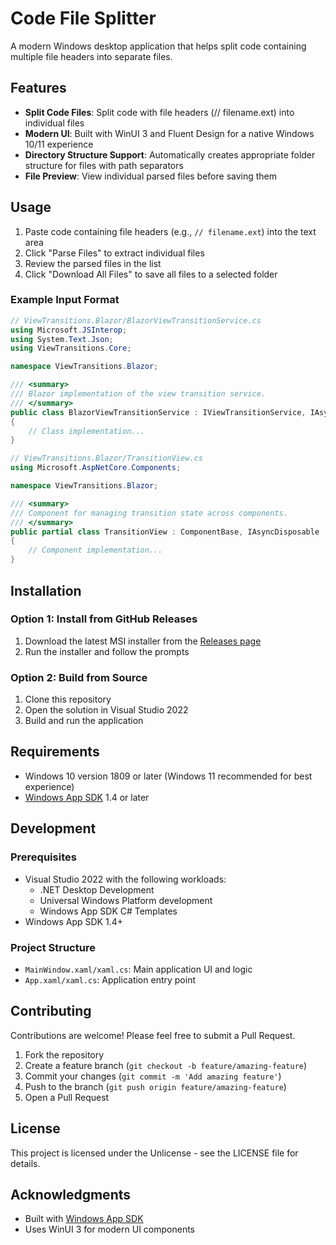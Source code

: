 # Code File Splitter

A modern Windows desktop application that helps split code containing multiple file headers into separate files.

## Features

- **Split Code Files**: Split code with file headers (// filename.ext) into individual files
- **Modern UI**: Built with WinUI 3 and Fluent Design for a native Windows 10/11 experience
- **Directory Structure Support**: Automatically creates appropriate folder structure for files with path separators
- **File Preview**: View individual parsed files before saving them


## Usage

1. Paste code containing file headers (e.g., `// filename.ext`) into the text area
2. Click "Parse Files" to extract individual files
3. Review the parsed files in the list
4. Click "Download All Files" to save all files to a selected folder

### Example Input Format

```csharp
// ViewTransitions.Blazor/BlazorViewTransitionService.cs
using Microsoft.JSInterop;
using System.Text.Json;
using ViewTransitions.Core;

namespace ViewTransitions.Blazor;

/// <summary>
/// Blazor implementation of the view transition service.
/// </summary>
public class BlazorViewTransitionService : IViewTransitionService, IAsyncDisposable
{
    // Class implementation...
}

// ViewTransitions.Blazor/TransitionView.cs
using Microsoft.AspNetCore.Components;

namespace ViewTransitions.Blazor;

/// <summary>
/// Component for managing transition state across components.
/// </summary>
public partial class TransitionView : ComponentBase, IAsyncDisposable
{
    // Component implementation...
}
```

## Installation

### Option 1: Install from GitHub Releases
1. Download the latest MSI installer from the [Releases page](https://github.com/ggottemo/CodeSplitter-WinUI3/releases)
2. Run the installer and follow the prompts

### Option 2: Build from Source
1. Clone this repository
2. Open the solution in Visual Studio 2022
3. Build and run the application

## Requirements

- Windows 10 version 1809 or later (Windows 11 recommended for best experience)
- [Windows App SDK](https://learn.microsoft.com/en-us/windows/apps/windows-app-sdk/downloads) 1.4 or later

## Development

### Prerequisites
- Visual Studio 2022 with the following workloads:
  - .NET Desktop Development
  - Universal Windows Platform development
  - Windows App SDK C# Templates
- Windows App SDK 1.4+

### Project Structure
- `MainWindow.xaml/xaml.cs`: Main application UI and logic
- `App.xaml/xaml.cs`: Application entry point

## Contributing

Contributions are welcome! Please feel free to submit a Pull Request.

1. Fork the repository
2. Create a feature branch (`git checkout -b feature/amazing-feature`)
3. Commit your changes (`git commit -m 'Add amazing feature'`)
4. Push to the branch (`git push origin feature/amazing-feature`)
5. Open a Pull Request

## License

This project is licensed under the Unlicense - see the LICENSE file for details.

## Acknowledgments

- Built with [Windows App SDK](https://github.com/microsoft/WindowsAppSDK)
- Uses WinUI 3 for modern UI components
